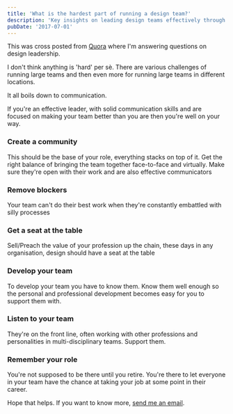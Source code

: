 ```yaml
---
title: 'What is the hardest part of running a design team?'
description: 'Key insights on leading design teams effectively through communication and community building'
pubDate: '2017-07-01'
---
```


This was cross posted from [Quora](https://www.quora.com/What-is-the-hardest-part-of-running-a-design-team) where I'm answering questions on design leadership.

I don't think anything is 'hard' per sè. There are various challenges of running large teams and then even more for running large teams in different locations.

It all boils down to communication.

If you're an effective leader, with solid communication skills and are focused on making your team better than you are then you're well on your way.

### Create a community

This should be the base of your role, everything stacks on top of it. Get the right balance of bringing the team together face-to-face and virtually. Make sure they're open with their work and are also effective communicators

### Remove blockers

Your team can't do their best work when they're constantly embattled with silly processes

### Get a seat at the table

Sell/Preach the value of your profession up the chain, these days in any organisation, design should have a seat at the table

### Develop your team

To develop your team you have to know them. Know them well enough so the personal and professional development becomes easy for you to support them with.

### Listen to your team

They're on the front line, often working with other professions and personalities in multi-disciplinary teams. Support them.

### Remember your role

You're not supposed to be there until you retire. You're there to let everyone in your team have the chance at taking your job at some point in their career.

Hope that helps. If you want to know more, [send me an email](http://www.gavinelliott.co.uk/contact/).